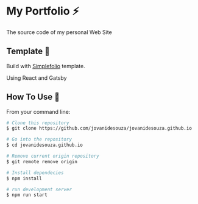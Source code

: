 # My Portfolio ⚡️

The source code of my personal Web Site

## Template 🚀

Build with [Simplefolio](https://github.com/cobidev/gatsby-simplefolio) template.

Using React and Gatsby

## How To Use 🔧

From your command line:

```bash
# Clone this repository
$ git clone https://github.com/jovanidesouza/jovanidesouza.github.io

# Go into the repository
$ cd jovanidesouza.github.io

# Remove current origin repository
$ git remote remove origin

# Install dependecies
$ npm install

# run development server
$ npm run start

```
